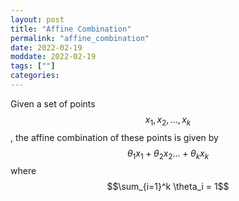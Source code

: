```yaml
---
layout: post
title: "Affine Combination"
permalink: "affine_combination"
date: 2022-02-19 
moddate: 2022-02-19
tags: [""]
categories:
---
```


Given a set of points $$x_1, x_2, \dots, x_k$$, the affine combination of these
points is given by $$\theta_1 x_1 + \theta_2 x_2 \dots + \theta_k x_k$$ where
$$\sum_{i=1}^k \theta_i = 1$$
